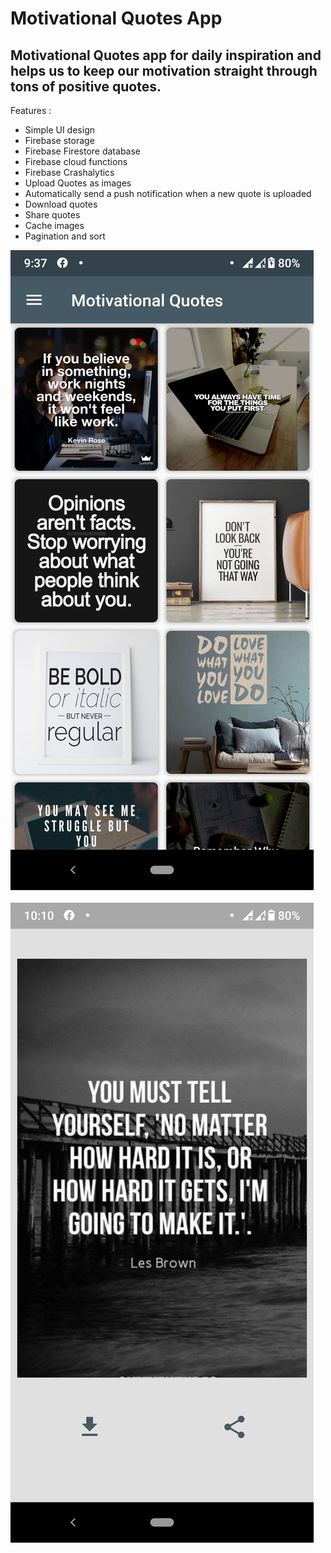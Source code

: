 # Motivational Quotes App

## Motivational Quotes app for daily inspiration and helps us to keep our motivation straight through tons of positive quotes.

Features : 
  - Simple UI design
  - Firebase storage
  - Firebase Firestore database
  - Firebase cloud functions
  - Firebase Crashalytics
  - Upload Quotes as images
  - Automatically send a push notification when a new quote is uploaded
  - Download quotes
  - Share quotes
  - Cache images
  - Pagination and sort

![alt text](https://github.com/SithumDilanga/Motivational-Quotes-App/blob/master/screenshots/first.png) <br/><br/>
![alt text](https://github.com/SithumDilanga/Motivational-Quotes-App/blob/master/screenshots/second.png)
